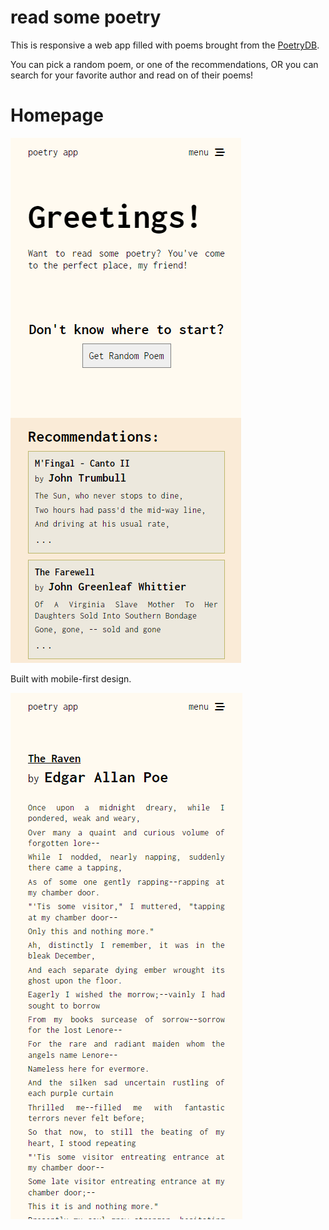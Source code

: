 # read some poetry

This is responsive a web app filled with poems brought from the <a href="https://poetrydb.org/" target="_blank">PoetryDB</a>.

You can pick a random poem, or one of the recommendations, OR you can search for your favorite author and read on of their poems!

# Homepage
<img src="src/assets/prints/print1.jpg">

Built with mobile-first design.

<img src="src/assets/prints/print2.jpg">
